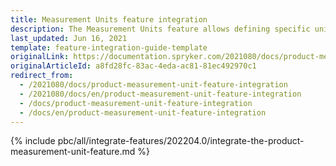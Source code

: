 ```yaml
---
title: Measurement Units feature integration
description: The Measurement Units feature allows defining specific units of measure for products. The guide describes how to integrate the feature into your project.
last_updated: Jun 16, 2021
template: feature-integration-guide-template
originalLink: https://documentation.spryker.com/2021080/docs/product-measurement-unit-feature-integration
originalArticleId: a8fd28fc-83ac-4eda-ac81-81ec492970c1
redirect_from:
  - /2021080/docs/product-measurement-unit-feature-integration
  - /2021080/docs/en/product-measurement-unit-feature-integration
  - /docs/product-measurement-unit-feature-integration
  - /docs/en/product-measurement-unit-feature-integration
---
```

{% include pbc/all/integrate-features/202204.0/integrate-the-product-measurement-unit-feature.md %} <!-- To edit, see /_includes/pbc/all/integrate-features/202204.0/integrate-the-product-measurement-unit-feature.md -->

